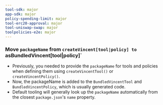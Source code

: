```yaml
---
tool-sdk: major
app-sdk: major
policy-spending-limit: major
tool-erc20-approval: major
tool-uniswap-swap: major
toolpolicies-e2e: major
---
```


### Move `packageName` from `createVincent[tool|policy] to `asBundledVincent[tool|policy]`

- Previously, you needed to provide the `packageName` for tools and policies when defining them using `createVincentTool()` or `createVincentPolicy()`.
- Now, the packageName is added to the `BundledVincentTool` and `BundledVincentPolicy`, which is usually generated code.
- Default tooling will generally look up the `packageName` automatically from the closest `package.json`'s `name` property.
